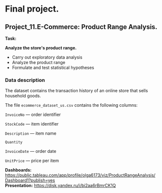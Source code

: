 # Final project.
## Project_11.E-Commerce: Product Range Analysis.

**Task:**

**Analyze the store's product range.**

- Carry out exploratory data analysis
- Analyze the product range
- Formulate and test statistical hypotheses

### Data description
The dataset contains the transaction history of an online store that sells household goods.

The file `ecommerce_dataset_us.csv` contains the following columns:

`InvoiceNo` — order identifier

`StockCode` — item identifier

`Description` — item name

`Quantity`

`InvoiceDate` — order date

`UnitPrice` — price per item


**Dashboards:** https://public.tableau.com/app/profile/olga6173/viz/ProductRangeAnalysis/Dashboard1?publish=yes 
<br>
**Presentation:** https://disk.yandex.ru/i/bi2aa6rBmrCK1Q

